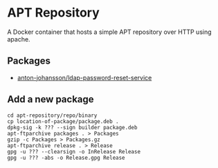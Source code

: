 # APT Repository

A Docker container that hosts a simple APT repository over HTTP using apache.


## Packages

* [anton-johansson/ldap-password-reset-service](https://github.com/anton-johansson/ldap-password-reset-service)


## Add a new package

```shell
cd apt-repository/repo/binary
cp location-of-package/package.deb .
dpkg-sig -k ??? --sign builder package.deb
apt-ftparchive packages . > Packages
gzip -c Packages > Packages.gz
apt-ftparchive release . > Release
gpg -u ??? --clearsign -o InRelease Release
gpg -u ??? -abs -o Release.gpg Release
```
